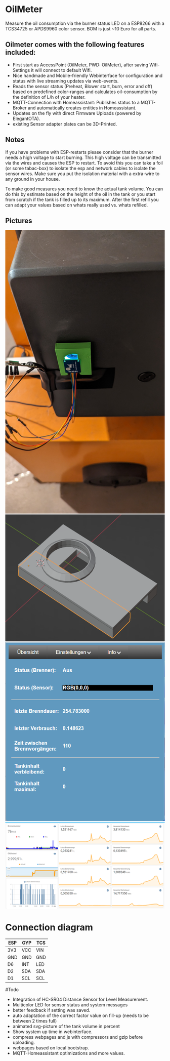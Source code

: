 # OilMeter

Measure the oil consumption via the burner status LED on a ESP8266 with a TCS34725 or APDS9960 color sensor.
BOM is just ~10 Euro for all parts. 

## Oilmeter comes with the following features included:
- First start as AccessPoint (OilMeter, PWD: OilMeter), after saving Wifi-Settings it will connect to default Wifi.
- Nice handmade and Mobile-friendly Webinterface for configuration and status with live streaming updates via web-events.
- Reads the sensor status (Preheat, Blower start, burn, error and off) based on predefined color-ranges and calculates oil-consumption
  by the definition of L/h of your heater.
- MQTT-Connection with Homeassistant: Publishes status to a MQTT-Broker and automatically creates entities in Homeassistant.
- Updates on the fly with direct Firmware Uploads (powered by ElegantOTA).
- existing Sensor adapter plates can be 3D-Printed.

## Notes

If you have problems with ESP-restarts please consider that the burner needs a high voltage to start burning.
This high voltage can be transmitted via the wires and causes the ESP to restart. To avoid this you can take a foil
(or some tabac-box) to isolate the esp and network cables to isolate the sensor wires. Make sure you put the isolation material with
a extra-wire to any ground in your house.

To make good measures you need to know the actual tank volume. You can do this by estimate based on the height of the oil in the tank
or you start from scratch if the tank is filled up to its maximum. After the first refill you can adapt your values based on whats 
really used vs. whats refilled.

## Pictures

![Installation](Pictures/Installation.jpg)
![3D Model](Pictures/Adapter_Plate.png)
![Webinterface](Pictures/Webinterface.png)
![Homeassistant](Pictures/HassIO.png)

# Connection diagram

| ESP   | GYP | TCS |
| ----- | --- | --- |
| 3V3   | VCC | VIN |
| GND   | GND | GND |
| D6    | INT | LED |
| D2    | SDA | SDA |
| D1    | SCL | SCL |

#Todo

- Integration of HC-SR04 Distance Sensor for Level Measurement.
- Multicolor LED for sensor status and system messages
- better feedback if setting was saved.
- auto adaptation of the correct factor value on fill-up (needs to be between 2 times full)
- animated svg-picture of the tank volume in percent
- Show system up time in webinterface.
- compress webpages and js with compressors and gzip before uploading.
- webpages based on local bootstrap.
- MQTT-Homeassistant optimizations and more values.
  

